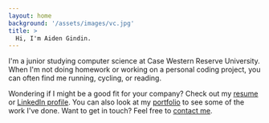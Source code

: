 ```yaml
---
layout: home
background: '/assets/images/vc.jpg'
title: >
  Hi, I'm Aiden Gindin.
---
```


I'm a junior studying computer science at Case Western Reserve University. When I'm not doing homework or working on a personal coding project, you can often find me running, cycling, or reading.

Wondering if I might be a good fit for your company? Check out my [resume](/resume.html) or [LinkedIn profile](https://www.linkedin.com/in/aiden-g-57a131ba/). You can also look at my [portfolio](/portfolio) to see some of the work I've done. Want to get in touch? Feel free to [contact me](/contact).
